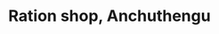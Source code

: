 ---
title: "Ration shop, Anchuthengu"
url: /attingal/ration-shop-anchuthengu-anchuthengu/
shop: convenience
---
